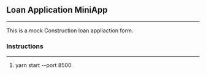 ## Loan Application MiniApp
________________________________________________________________________________________________________________________________________

This is a mock Construction loan appliaction form.




### Instructions
________________________________________________________________________________________________________________________________________

1. yarn start --port 8500
